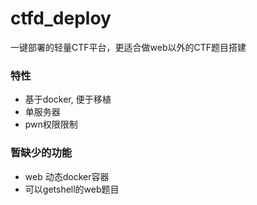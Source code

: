 # ctfd_deploy
一键部署的轻量CTF平台，更适合做web以外的CTF题目搭建

### 特性
- 基于docker, 便于移植
- 单服务器
- pwn权限限制

### 暂缺少的功能
- web 动态docker容器
- 可以getshell的web题目